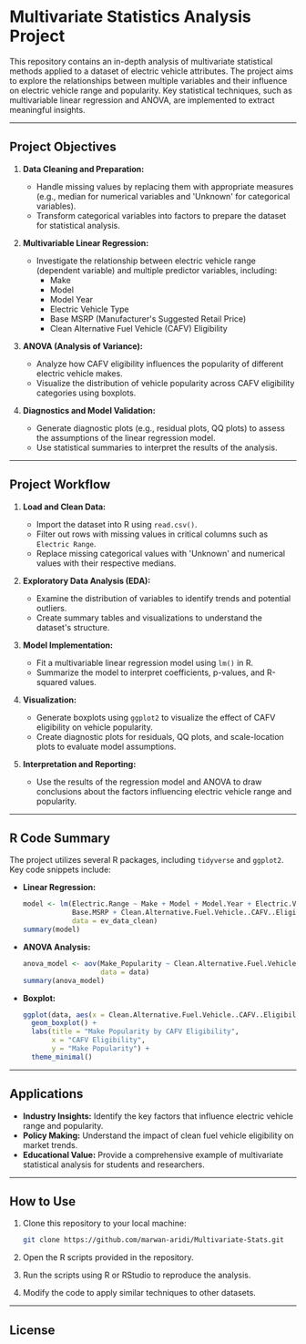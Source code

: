 # Multivariate Statistics Analysis Project

This repository contains an in-depth analysis of multivariate statistical methods applied to a dataset of electric vehicle attributes. The project aims to explore the relationships between multiple variables and their influence on electric vehicle range and popularity. Key statistical techniques, such as multivariable linear regression and ANOVA, are implemented to extract meaningful insights.

---

## Project Objectives

1. **Data Cleaning and Preparation:**
   - Handle missing values by replacing them with appropriate measures (e.g., median for numerical variables and 'Unknown' for categorical variables).
   - Transform categorical variables into factors to prepare the dataset for statistical analysis.

2. **Multivariable Linear Regression:**
   - Investigate the relationship between electric vehicle range (dependent variable) and multiple predictor variables, including:
     - Make
     - Model
     - Model Year
     - Electric Vehicle Type
     - Base MSRP (Manufacturer's Suggested Retail Price)
     - Clean Alternative Fuel Vehicle (CAFV) Eligibility

3. **ANOVA (Analysis of Variance):**
   - Analyze how CAFV eligibility influences the popularity of different electric vehicle makes.
   - Visualize the distribution of vehicle popularity across CAFV eligibility categories using boxplots.

4. **Diagnostics and Model Validation:**
   - Generate diagnostic plots (e.g., residual plots, QQ plots) to assess the assumptions of the linear regression model.
   - Use statistical summaries to interpret the results of the analysis.

---

## Project Workflow

1. **Load and Clean Data:**
   - Import the dataset into R using `read.csv()`.
   - Filter out rows with missing values in critical columns such as `Electric Range`.
   - Replace missing categorical values with 'Unknown' and numerical values with their respective medians.

2. **Exploratory Data Analysis (EDA):**
   - Examine the distribution of variables to identify trends and potential outliers.
   - Create summary tables and visualizations to understand the dataset's structure.

3. **Model Implementation:**
   - Fit a multivariable linear regression model using `lm()` in R.
   - Summarize the model to interpret coefficients, p-values, and R-squared values.

4. **Visualization:**
   - Generate boxplots using `ggplot2` to visualize the effect of CAFV eligibility on vehicle popularity.
   - Create diagnostic plots for residuals, QQ plots, and scale-location plots to evaluate model assumptions.

5. **Interpretation and Reporting:**
   - Use the results of the regression model and ANOVA to draw conclusions about the factors influencing electric vehicle range and popularity.

---

## R Code Summary

The project utilizes several R packages, including `tidyverse` and `ggplot2`. Key code snippets include:

- **Linear Regression:**
  ```R
  model <- lm(Electric.Range ~ Make + Model + Model.Year + Electric.Vehicle.Type +
              Base.MSRP + Clean.Alternative.Fuel.Vehicle..CAFV..Eligibility, 
              data = ev_data_clean)
  summary(model)
  ```

- **ANOVA Analysis:**
  ```R
  anova_model <- aov(Make_Popularity ~ Clean.Alternative.Fuel.Vehicle..CAFV..Eligibility, 
                     data = data)
  summary(anova_model)
  ```

- **Boxplot:**
  ```R
  ggplot(data, aes(x = Clean.Alternative.Fuel.Vehicle..CAFV..Eligibility, y = Make_Popularity)) +
    geom_boxplot() +
    labs(title = "Make Popularity by CAFV Eligibility",
         x = "CAFV Eligibility",
         y = "Make Popularity") +
    theme_minimal()
  ```

---

## Applications

- **Industry Insights:** Identify the key factors that influence electric vehicle range and popularity.
- **Policy Making:** Understand the impact of clean fuel vehicle eligibility on market trends.
- **Educational Value:** Provide a comprehensive example of multivariate statistical analysis for students and researchers.

---

## How to Use

1. Clone this repository to your local machine:
   ```bash
   git clone https://github.com/marwan-aridi/Multivariate-Stats.git
   ```

2. Open the R scripts provided in the repository.

3. Run the scripts using R or RStudio to reproduce the analysis.

4. Modify the code to apply similar techniques to other datasets.

---

## License
